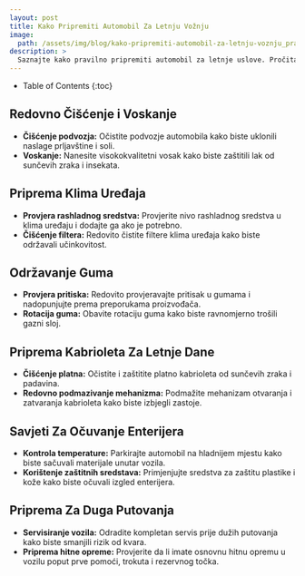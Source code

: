 ```yaml
---
layout: post
title: Kako Pripremiti Automobil Za Letnju Vožnju
image: 
  path: /assets/img/blog/kako-pripremiti-automobil-za-letnju-voznju_pranje-auta-ba.png
description: >
  Saznajte kako pravilno pripremiti automobil za letnje uslove. Pročitajte savete o održavanju i čišćenju koji će vam pomoći da uživate u bezbrižnoj vožnji.
---
```



- Table of Contents
{:toc}


## Redovno Čišćenje i Voskanje

- **Čišćenje podvozja:** Očistite podvozje automobila kako biste uklonili naslage prljavštine i soli.
- **Voskanje:** Nanesite visokokvalitetni vosak kako biste zaštitili lak od sunčevih zraka i insekata.

## Priprema Klima Uređaja

- **Provjera rashladnog sredstva:** Provjerite nivo rashladnog sredstva u klima uređaju i dodajte ga ako je potrebno.
- **Čišćenje filtera:** Redovito čistite filtere klima uređaja kako biste održavali učinkovitost.

## Održavanje Guma

- **Provjera pritiska:** Redovito provjeravajte pritisak u gumama i nadopunjujte prema preporukama proizvođača.
- **Rotacija guma:** Obavite rotaciju guma kako biste ravnomjerno trošili gazni sloj.

## Priprema Kabrioleta Za Letnje Dane

- **Čišćenje platna:** Očistite i zaštitite platno kabrioleta od sunčevih zraka i padavina.
- **Redovno podmazivanje mehanizma:** Podmažite mehanizam otvaranja i zatvaranja kabrioleta kako biste izbjegli zastoje.

## Savjeti Za Očuvanje Enterijera

- **Kontrola temperature:** Parkirajte automobil na hladnijem mjestu kako biste sačuvali materijale unutar vozila.
- **Korištenje zaštitnih sredstava:** Primjenjujte sredstva za zaštitu plastike i kože kako biste očuvali izgled enterijera.

## Priprema Za Duga Putovanja

- **Servisiranje vozila:** Odradite kompletan servis prije dužih putovanja kako biste smanjili rizik od kvara.
- **Priprema hitne opreme:** Provjerite da li imate osnovnu hitnu opremu u vozilu poput prve pomoći, trokuta i rezervnog točka.